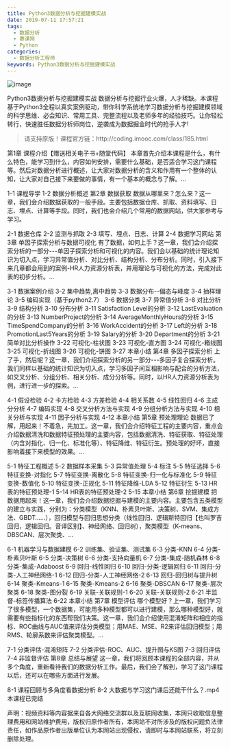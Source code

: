 ```yaml
---
title: Python3数据分析与挖掘建模实战
date: 2019-07-11 17:57:21
tags:
  - 数据分析
  - 慕课网
  - Python
categories:
  - 数据分析工程师
keywords: Python3数据分析与挖掘建模实战
---
```

![image](//szimg.mukewang.com/5a8150100001424f05400300-360-202.jpg)

Python3数据分析与挖掘建模实战
数据分析与挖掘行业火爆，人才稀缺。本课程基于Python3全程以真实案例驱动，带你科学系统地学习数据分析与挖掘建模领域的科学思维、必会知识、常用工具、完整流程以及老师多年的经验技巧。让你轻松转行，快速胜任数据分析师岗位，逆袭成为数据掘金时代的抢手人才!

<!-- more -->
<blockquote class="blockquote-center">
请支持原版！课程官方链：http://coding.imooc.com/class/185.html</blockquote>
</blockquote>
第1章 课程介绍【赠送相关电子书+随堂代码】
本章首先介绍本课程是什么，有什么特色，能学习到什么，内容如何安排，需要什么基础，是否适合学习这门课程等。然后对数据分析进行概述，让大家对数据分析的含义和作用有一个整体的认知，让大家对自己接下来要做的事情，有一个基本的概念与了解。...

1-1 课程导学
1-2 数据分析概述
第2章 数据获取
数据从哪里来？怎么来？这一章，我们会介绍数据获取的一般手段。主要包括数据仓库、抓取、资料填写、日志、埋点、计算等手段。同时，我们也会介绍几个常用的数据网站，供大家参考与学习。

2-1 数据仓库
2-2 监测与抓取
2-3 填写、埋点、日志、计算
2-4 数据学习网站
第3章 单因子探索分析与数据可视化
有了数据，如何上手？这一章，我们会介绍探索分析的一部分---单因子探索分析和可视化的内容。我们会以基础的统计理论知识为切入点，学习异常值分析、对比分析、结构分析、分布分析。同时，引入接下来几章都会用到的案例-HR人力资源分析表，并用理论与可视化的方法，完成对此表的初步分析。...

3-1 数据案例介绍
3-2 集中趋势,离中趋势
3-3 数据分布--偏态与峰度
3-4 抽样理论
3-5 编码实现（基于python2.7）
3-6 数据分类
3-7 异常值分析
3-8 对比分析
3-9 结构分析
3-10 分布分析
3-11 Satisfaction Level的分析
3-12 LastEvaluation的分析
3-13 NumberProject的分析
3-14 AverageMonthlyHours的分析
3-15 TimeSpendCompany的分析
3-16 WorkAccident的分析
3-17 Left的分析
3-18 PromotionLast5Years的分析
3-19 Salary的分析
3-20 Department的分析
3-21 简单对比分析操作
3-22 可视化-柱状图
3-23 可视化-直方图
3-24 可视化-箱线图
3-25 可视化-折线图
3-26 可视化-饼图
3-27 本章小结
第4章 多因子探索分析
上了手，然后呢？这一章，我们介绍探索分析的另一部分---多因子复合探索分析。我们同样以基础的统计知识为切入点，学习多因子间互相影响与配合的分析方法，如交叉分析、分组分析、相关分析、成分分析等。同时，以HR人力资源分析表为例，进行进一步的探索。...

4-1 假设检验
4-2 卡方检验
4-3 方差检验
4-4 相关系数
4-5 线性回归
4-6 主成分分析
4-7 编码实现
4-8 交叉分析方法与实现
4-9 分组分析方法与实现
4-10 相关分析与实现
4-11 因子分析与实现
4-12 本章小结
第5章 预处理理论
数据已了解，用起来！不着急，先加工。这一章，我们会介绍特征工程的主要内容，重点会介绍数据清洗和数据特征预处理的主要内容，包括数据清洗、特征获取、特征处理（内含对指化、归一化、标准化等）、特征降维、特征衍生。预处理的好坏，直接影响着接下来模型的效果。...

5-1 特征工程概述
5-2 数据样本采集
5-3 异常值处理
5-4 标注
5-5 特征选择
5-6 特征变换-对指化
5-7 特征变换-离散化
5-8 特征变换-归一化与标准化
5-9 特征变换-数值化
5-10 特征变换-正规化
5-11 特征降维-LDA
5-12 特征衍生
5-13 HR表的特征预处理-1
5-14 HR表的特征预处理-2
5-15 本章小结
第6章 挖掘建模
把数据用起来！这一章，我们会介绍数据挖掘与建模的主要内容。主要包含五类模型的建立与实践，分别为：分类模型（KNN、朴素贝叶斯、决策树、SVM、集成方法、GBDT……），回归模型与回归思想分类（线性回归、逻辑斯特回归【也叫罗吉回归，逻辑回归。音译区别】、神经网络、回归树），聚类模型（K-means、DBSCAN、层次聚类、...

6-1 机器学习与数据建模
6-2 训练集、验证集、测试集
6-3 分类-KNN
6-4 分类-朴素贝叶斯
6-5 分类-决策树
6-6 分类-支持向量机
6-7 分类-集成-随机森林
6-8 分类-集成-Adaboost
6-9 回归-线性回归
6-10 回归-分类-逻辑回归
6-11 回归-分类-人工神经网络-1
6-12 回归-分类-人工神经网络-2
6-13 回归-回归树与提升树
6-14 聚类-Kmeans-1
6-15 聚类-Kmeans-2
6-16 聚类-DBSCAN
6-17 聚类-层次聚类
6-18 聚类-图分裂
6-19 关联-关联规则-1
6-20 关联-关联规则-2
6-21 半监督-标签传播算法
6-22 本章小结
第7章 模型评估
哪个模型好？上一章，我们学习了很多模型，一个数据集，可能用多种模型都可以进行建模，那么哪种模型好，就需要有些指标化的东西帮我们决策。这一章，我们会介绍使用混淆矩阵和相应的指标、ROC曲线与AUC值来评估分类模型；用MAE、MSE、R2来评估回归模型；用RMS、轮廓系数来评估聚类模型。...

7-1 分类评估-混淆矩阵
7-2 分类评估-ROC、AUC、提升图与KS图
7-3 回归评估
7-4 非监督评估
第8章 总结与展望
这一章，我们将回顾本课程的全部内容，并从多个角度，重新看待我们的数据分析工作。最后，我们会了解到，学习了这门课程以后，还可以在哪些方面进行发展。

8-1 课程回顾与多角度看数据分析
8-2 大数据与学习这门课后还能干什么？.mp4
本课程已完结

<div class="post-copyright">
    <div class="post-copyright__author">
      <span class="post-copyright-meta">声明：视频资料等内容据来自各大网络交流群以及互联网收集，本网只收取信息整理费用和网站维护费用，版权归原作者所有，本网站不对所涉及的版权问题负法律责任，如作品原作者出版单位认为本网站出现侵权，请即时与本网站联系，将立刻删除处理。 </span>
    </div>
</div>

<blockquote class="blockquote-center">

</blockquote>
            
